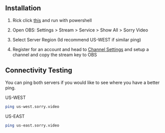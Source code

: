 ## Installation

1) Rick click [this](https://www.dropbox.com/s/3aw0wpm9gie0nt7/sorry.ps1?dl=1) and run with powershell

2) Open OBS: Settings > Stream > Service > Show All > Sorry Video

3) Select Server Region (Id recommend US-WEST if similar ping)

4) Register for an account and head to [Channel Settings](https://sorry.video/users/settings/stream) and setup a channel and copy the stream key to OBS

## Connectivity Testing

You can ping both servers if you would like to see where you have a better ping.

US-WEST

```bash
ping us-west.sorry.video
```

US-EAST

```bash
ping us-east.sorry.video
```
